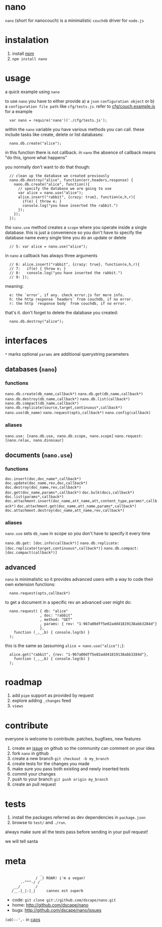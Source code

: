 # nano

`nano` (short for nanocouch) is a minimalistic `couchdb` driver for `node.js`

# instalation

1. install [npm][1]
2. `npm install nano`

# usage

a quick example using `nano`

to use `nano` you have to either provide a) a `json` `configuration object` or b) a `configuration file path` like `cfg/tests.js`. refer to [cfg/couch.example.js][4] for a example

      var nano = require('nano')('./cfg/tests.js');

within the `nano` variable you have various methods you can call. these include tasks like create, delete or list databases:

      nano.db.create("alice");

in this function there is not callback. in `nano` the absence of callback means "do this, ignore what happens"

you normally don't want to do that though:

      // clean up the database we created previously
      nano.db.destroy("alice", function(err,headers,response) {
        nano.db.create("alice", function(){
          // specify the database we are going to use
          var alice = nano.use("alice");
          alice.insert("rabbit", {crazy: true}, function(e,h,r){
            if(e) { throw e; }
            console.log("you have inserted the rabbit.")
          });
        });
      });

the `nano.use` method creates a `scope` where you operate inside a single database. this is just a convenience so you don't have to specify the database name every single time you do an update or delete

      // 5: var alice = nano.use("alice");

in `nano` a callback has always three arguments

      // 6: alice.insert("rabbit", {crazy: true}, function(e,h,r){
      // 7:   if(e) { throw e; }
      // 8:   console.log("you have inserted the rabbit.")
      // 9: });

meaning:

      e: the `error`, if any. check error.js for more info.
      h: the http response `headers` from couchdb, if no error.
      r: the http `response body` from couchdb, if no error.

that's it. don't forget to delete the database you created:

      nano.db.destroy("alice");

# interfaces

`*` marks optional
`params` are additional querystring parameters

## databases (`nano`)

### functions

`nano.db.create(db_name,callback*)`
`nano.db.get(db_name,callback*)`
`nano.db.destroy(db_name,callback*)`
`nano.db.list(callback*)`
`nano.db.compact(db_name,callback*)`
`nano.db.replicate(source,target,continuous*,callback*)`
`nano.use(db_name)`
`nano.request(opts,callback*)`
`nano.config(callback)`

### aliases

`nano.use: [nano.db.use, nano.db.scope, nano.scope]`
`nano.request: [nano.relax, nano.dinosaur]`

## documents (`nano.use`)

### functions

`doc.insert(doc,doc_name*,callback*)`
`doc.update(doc_name,rev,doc,callback*)`
`doc.destroy(doc_name,rev,callback*)`
`doc.get(doc_name,params*,callback*)`
`doc.bulk(docs,callback*)`
`doc.list(params*,callback*)`
`doc.attachment.insert(doc_name,att_name,att,content_type,params*,callback*)`
`doc.attachment.get(doc_name,att_name,params*,callback*)`
`doc.attachment.destroy(doc_name,att_name,rev,callback*)`

### aliases

`nano.use` sets `db_name` in scope so you don't have to specify it every time

`nano.db.get: [doc.info(callback*)]`
`nano.db.replicate: [doc.replicate(target,continuous*,callback*)]`
`nano.db.compact: [doc.compact(callback*)]`

## advanced

`nano` is minimalistic so it provides advanced users with a way to code their own extension functions:
      
      nano.request(opts,callback*)

to get a document in a specific rev an advanced user might do:

      nano.request( { db: "alice"
                    , doc: "rabbit"
                    , method: "GET"
                    , params: { rev: "1-967a00dff5e02add41819138abb3284d"} 
                    },
        function (_,_,b) { console.log(b) }
      );

this is the same as (assuming `alice = nano.use("alice");`):

      alice.get("rabbit", {rev: "1-967a00dff5e02add41819138abb3284d"},
        function (_,_,b) { console.log(b) }
      );

# roadmap

1. add `pipe` support as provided by request
2. explore adding `_changes` feed
3. `views`

# contribute

everyone is welcome to contribute. patches, bugfixes, new features

1. create an [issue][2] on github so the community can comment on your idea
2. fork `nano` in github
3. create a new branch `git checkout -b my_branch`
4. create tests for the changes you made
5. make sure you pass both existing and newly inserted tests
6. commit your changes
7. push to your branch `git push origin my_branch`
8. create an pull request

# tests

1. install the packages referred as dev dependencies in `package.json`
2. browse to `test/` and `./run`.

always make sure all the tests pass before sending in your pull request!

we will tell santa

# meta

                    _
                  / _) ROAR! i'm a vegan!
           .-^^^-/ /
        __/       /
       /__.|_|-|_|     cannes est superb

* code: `git clone git://github.com/dscape/nano.git`
* home: <http://github.com/dscape/nano>
* bugs: <http://github.com/dscape/nano/issues>

`(oO)--',-` in [caos][3]

[1]: http://npmjs.org
[2]: http://github.com/dscape/nano/issues
[3]: http://caos.di.uminho.pt/
[4]: https://github.com/dscape/nano/blob/master/cfg/couch.example.js